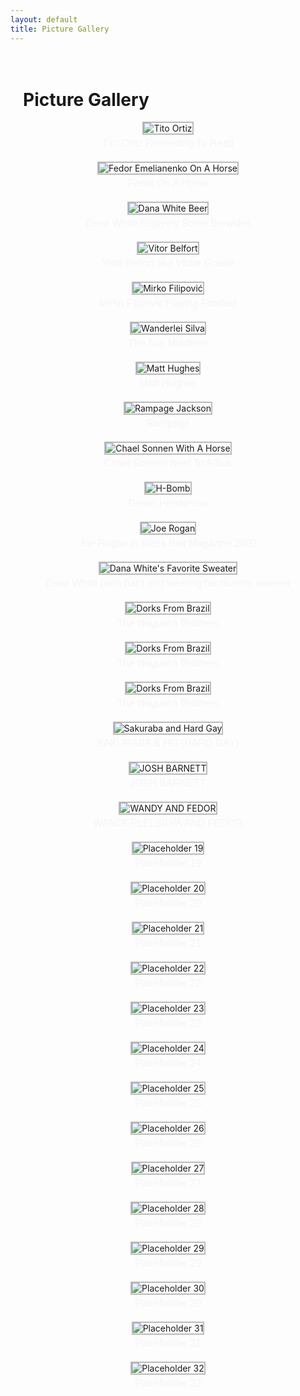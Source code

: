 ```yaml
---
layout: default
title: Picture Gallery
---
```

<div class="gallery-container">
    <h1>Picture Gallery</h1>
    <div class="gallery-grid">
        <div class="gallery-item">
            <img src="/assets/gallery/image1.jpg" alt="Tito Ortiz">
            <p class="gallery-caption">Tito Ortiz Pretending To Read</p>
        </div>
        <div class="gallery-item">
            <img src="/assets/gallery/image2.jpg" alt="Fedor Emelianenko On A Horse">
            <p class="gallery-caption">Fedor On A Horse</p>
        </div>
        <div class="gallery-item">
            <img src="/assets/gallery/image3.jpg" alt="Dana White Beer">
            <p class="gallery-caption">Dana White Enjoying Some Brewskis</p>
        </div>
        <div class="gallery-item">
            <img src="/assets/gallery/image4.jpg" alt="Vitor Belfort">
            <p class="gallery-caption">Vitor Belfort aka Victor Gracie</p>
        </div>
        <div class="gallery-item">
            <img src="/assets/gallery/image5.jpg" alt="Mirko Filipović">
            <p class="gallery-caption">Mirko Filipović Playing Football</p>
        </div>
        <div class="gallery-item">
            <img src="/assets/gallery/image6.jpg" alt="Wanderlei Silva">
            <p class="gallery-caption">The Axe Murderer</p>
        </div>
        <div class="gallery-item">
            <img src="/assets/gallery/image7.jpg" alt="Matt Hughes">
            <p class="gallery-caption">Matt Hughes</p>
        </div>
        <div class="gallery-item">
            <img src="/assets/gallery/image8.jpg" alt="Rampage Jackson">
            <p class="gallery-caption">Rampage</p>
        </div>
        <div class="gallery-item">
            <img src="/assets/gallery/image9.jpg" alt="Chael Sonnen With A Horse">
            <p class="gallery-caption">Chael Sonnen Next To A Bus</p>
        </div>
        <div class="gallery-item">
            <img src="/assets/gallery/image10.jpg" alt="H-Bomb">
            <p class="gallery-caption">Daniel Henderson</p>
        </div>
        <div class="gallery-item">
            <img src="/assets/gallery/image11.jpg" alt="Joe Rogan">
            <p class="gallery-caption">Joe Rogan In Black Belt Magazine 2002</p>
        </div>
        <div class="gallery-item">
            <img src="/assets/gallery/image12.jpg" alt="Dana White's Favorite Sweater">
            <p class="gallery-caption">Dana White (with hair) and wearing his favorite sweater</p>
        </div>
        <div class="gallery-item">
            <img src="/assets/gallery/image13.jpg" alt="Dorks From Brazil">
            <p class="gallery-caption">The Nogueira Brothers</p>
        </div>
        <div class="gallery-item">
            <img src="/assets/gallery/image14.jpg" alt="Dorks From Brazil">
            <p class="gallery-caption">The Nogueira Brothers</p>
        </div>
        <div class="gallery-item">
            <img src="/assets/gallery/image15.jpg" alt="Dorks From Brazil">
            <p class="gallery-caption">The Nogueira Brothers</p>
        </div>
        <div class="gallery-item">
            <img src="/assets/gallery/image16.jpg" alt="Sakuraba and Hard Gay">
            <p class="gallery-caption">SAKURABA & HG (HARD GAY)</p>
        </div>
        <div class="gallery-item">
            <img src="/assets/gallery/image17.jpg" alt="JOSH BARNETT">
            <p class="gallery-caption">JOSH BARNETT</p>
        </div>
        <div class="gallery-item">
            <img src="/assets/gallery/image18.jpg" alt="WANDY AND FEDOR">
            <p class="gallery-caption">WANDERLEI SILVA AND FEDOR</p>
        </div>
        <div class="gallery-item">
            <img src="/assets/gallery/image19.jpg" alt="Placeholder 19">
            <p class="gallery-caption">Placeholder 19</p>
        </div>
        <div class="gallery-item">
            <img src="/assets/gallery/image20.jpg" alt="Placeholder 20">
            <p class="gallery-caption">Placeholder 20</p>
        </div>
        <div class="gallery-item">
            <img src="/assets/gallery/image21.jpg" alt="Placeholder 21">
            <p class="gallery-caption">Placeholder 21</p>
        </div>
        <div class="gallery-item">
            <img src="/assets/gallery/image22.jpg" alt="Placeholder 22">
            <p class="gallery-caption">Placeholder 22</p>
        </div>
        <div class="gallery-item">
            <img src="/assets/gallery/image23.jpg" alt="Placeholder 23">
            <p class="gallery-caption">Placeholder 23</p>
        </div>
        <div class="gallery-item">
            <img src="/assets/gallery/image24.jpg" alt="Placeholder 24">
            <p class="gallery-caption">Placeholder 24</p>
        </div>
        <div class="gallery-item">
            <img src="/assets/gallery/image25.jpg" alt="Placeholder 25">
            <p class="gallery-caption">Placeholder 25</p>
        </div>
        <div class="gallery-item">
            <img src="/assets/gallery/image26.jpg" alt="Placeholder 26">
            <p class="gallery-caption">Placeholder 26</p>
        </div>
        <div class="gallery-item">
            <img src="/assets/gallery/image27.jpg" alt="Placeholder 27">
            <p class="gallery-caption">Placeholder 27</p>
        </div>
        <div class="gallery-item">
            <img src="/assets/gallery/image28.jpg" alt="Placeholder 28">
            <p class="gallery-caption">Placeholder 28</p>
        </div>
        <div class="gallery-item">
            <img src="/assets/gallery/image29.jpg" alt="Placeholder 29">
            <p class="gallery-caption">Placeholder 29</p>
        </div>
        <div class="gallery-item">
            <img src="/assets/gallery/image30.jpg" alt="Placeholder 30">
            <p class="gallery-caption">Placeholder 30</p>
        </div>
        <div class="gallery-item">
            <img src="/assets/gallery/image31.jpg" alt="Placeholder 31">
            <p class="gallery-caption">Placeholder 31</p>
        </div>
        <div class="gallery-item">
            <img src="/assets/gallery/image32.jpg" alt="Placeholder 32">
            <p class="gallery-caption">Placeholder 32</p>
        </div>
    </div>
</div>
<style>
    .gallery-container {
        max-width: 1200px;
        margin: 0 auto;
        padding: 20px;
    }
    .gallery-grid {
        display: grid;
        grid-template-columns: repeat(auto-fill, minmax(300px, 1fr));
        gap: 20px;
    }
    .gallery-item {
        text-align: center;
    }
    .gallery-item img {
        max-width: 100%;
        height: auto;
        border: 2px solid #BBB;
    }
    .gallery-caption {
        margin: 5px 0 0;
        font-family: 'GOBOLD', Impact, Verdana, sans-serif;
        color: #F5F5F5;
        font-size: 16px;
    }
</style>
